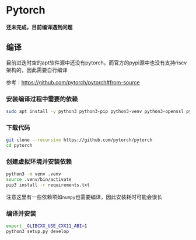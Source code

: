 # Pytorch
**还未完成，目前编译遇到问题**

## 编译
目前进迭时空的apt软件源中还没有pytorch，而官方的pypi源中也没有支持riscv架构的，因此需要自行编译

参考：https://github.com/pytorch/pytorch#from-source

### 安装编译过程中需要的依赖
``` bash
sudo apt install -y python3 python3-pip python3-venv python3-openssl python3- git cmake ninja-build autoconf rustc cargo
```

### 下载代码
``` bash
git clone --recursive https://github.com/pytorch/pytorch
cd pytorch
```

### 创建虚拟环境并安装依赖
``` bash
python3 -m venv .venv
source .venv/bin/activate
pip3 install -r requirements.txt
```

注意这里有一些依赖项如`numpy`也需要编译，因此安装耗时可能会很长

### 编译并安装
``` bash
export _GLIBCXX_USE_CXX11_ABI=1
python3 setup.py develop
```
